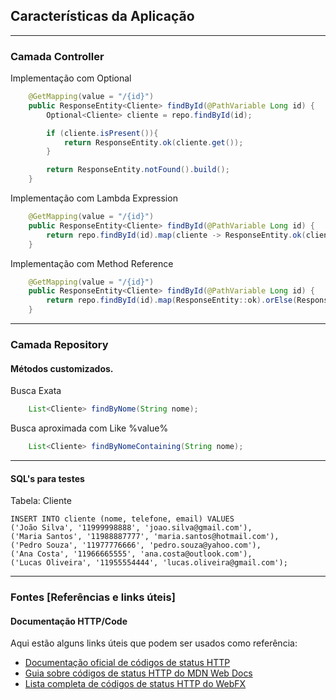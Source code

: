 ## Características da Aplicação

---

### Camada Controller

Implementação com Optional

``` java
    @GetMapping(value = "/{id}")
    public ResponseEntity<Cliente> findById(@PathVariable Long id) {
        Optional<Cliente> cliente = repo.findById(id);

        if (cliente.isPresent()){
            return ResponseEntity.ok(cliente.get());
        }

        return ResponseEntity.notFound().build();
    }
```

Implementação com Lambda Expression

``` java
    @GetMapping(value = "/{id}")
    public ResponseEntity<Cliente> findById(@PathVariable Long id) {
        return repo.findById(id).map(cliente -> ResponseEntity.ok(cliente)).orElse(ResponseEntity.notFound().build());
    }
```

Implementação com Method Reference

``` java
    @GetMapping(value = "/{id}")
    public ResponseEntity<Cliente> findById(@PathVariable Long id) {
        return repo.findById(id).map(ResponseEntity::ok).orElse(ResponseEntity.notFound().build());
    }
```

---

### Camada Repository

#### Métodos customizados.

Busca Exata
``` java
    List<Cliente> findByNome(String nome);
```

Busca aproximada com Like %value%
``` java
    List<Cliente> findByNomeContaining(String nome);
```

---

#### SQL's para testes

Tabela: Cliente

```roomsql 
INSERT INTO cliente (nome, telefone, email) VALUES
('João Silva', '11999998888', 'joao.silva@gmail.com'),
('Maria Santos', '11988887777', 'maria.santos@hotmail.com'),
('Pedro Souza', '11977776666', 'pedro.souza@yahoo.com'),
('Ana Costa', '11966665555', 'ana.costa@outlook.com'),
('Lucas Oliveira', '11955554444', 'lucas.oliveira@gmail.com');

```

---

### Fontes [Referências e links úteis]

#### Documentação HTTP/Code

Aqui estão alguns links úteis que podem ser usados como referência:

- [Documentação oficial de códigos de status HTTP](https://www.iana.org/assignments/http-status-codes/http-status-codes.xhtml)
- [Guia sobre códigos de status HTTP do MDN Web Docs](https://developer.mozilla.org/pt-BR/docs/Web/HTTP/Status)
- [Lista completa de códigos de status HTTP do WebFX](https://www.webfx.com/web-development/glossary/http-status-codes/)
